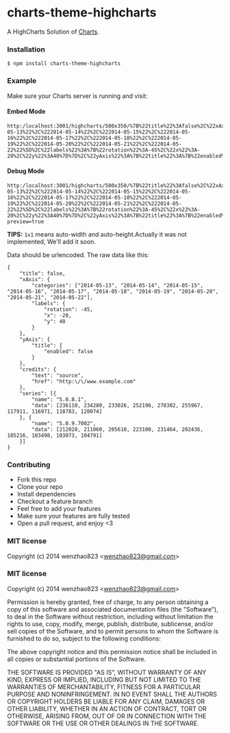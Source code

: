 charts-theme-highcharts
=======================

A HighCharts Solution of [Charts](https://github.com/turingou/charts).

### Installation
````
$ npm install charts-theme-highcharts
````
### Example
Make sure your Charts server is running and visit:

#### Embed Mode
```
http:/localhost:3001/highcharts/500x350/%7B%22title%22%3Afalse%2C%22xAxis%22%3A%7B%22categories%22%3A%5B%222014-05-13%22%2C%222014-05-14%22%2C%222014-05-15%22%2C%222014-05-16%22%2C%222014-05-17%22%2C%222014-05-18%22%2C%222014-05-19%22%2C%222014-05-20%22%2C%222014-05-21%22%2C%222014-05-22%22%5D%2C%22labels%22%3A%7B%22rotation%22%3A-45%2C%22x%22%3A-20%2C%22y%22%3A40%7D%7D%2C%22yAxis%22%3A%7B%22title%22%3A%7B%22enabled%22%3Afalse%7D%7D%2C%22credits%22%3A%7B%22text%22%3A%22source%22%2C%22href%22%3A%22http%3A%5C%2F%5C%2Fwww.example.com%22%7D%2C%22series%22%3A%5B%7B%22name%22%3A%225.0.8.1%22%2C%22data%22%3A%5B236110%2C234280%2C233026%2C252196%2C278302%2C255967%2C117911%2C116971%2C118783%2C120074%5D%7D%2C%7B%22name%22%3A%225.0.9.7002%22%2C%22data%22%3A%5B212028%2C211060%2C205610%2C223100%2C231464%2C202436%2C105216%2C103498%2C103073%2C104791%5D%7D%5D%7D
```
#### Debug Mode
```
http:/localhost:3001/highcharts/500x350/%7B%22title%22%3Afalse%2C%22xAxis%22%3A%7B%22categories%22%3A%5B%222014-05-13%22%2C%222014-05-14%22%2C%222014-05-15%22%2C%222014-05-16%22%2C%222014-05-17%22%2C%222014-05-18%22%2C%222014-05-19%22%2C%222014-05-20%22%2C%222014-05-21%22%2C%222014-05-22%22%5D%2C%22labels%22%3A%7B%22rotation%22%3A-45%2C%22x%22%3A-20%2C%22y%22%3A40%7D%7D%2C%22yAxis%22%3A%7B%22title%22%3A%7B%22enabled%22%3Afalse%7D%7D%2C%22credits%22%3A%7B%22text%22%3A%22source%22%2C%22href%22%3A%22http%3A%5C%2F%5C%2Fwww.example.com%22%7D%2C%22series%22%3A%5B%7B%22name%22%3A%225.0.8.1%22%2C%22data%22%3A%5B236110%2C234280%2C233026%2C252196%2C278302%2C255967%2C117911%2C116971%2C118783%2C120074%5D%7D%2C%7B%22name%22%3A%225.0.9.7002%22%2C%22data%22%3A%5B212028%2C211060%2C205610%2C223100%2C231464%2C202436%2C105216%2C103498%2C103073%2C104791%5D%7D%5D%7D?preview=true
```
**TIPS:** `1x1` means auto-width and auto-height.Actually it was not implemented, We'll add it soon.

Data should be urlencoded. The raw data like this:
```
{
    "title": false,
    "xAxis": {
        "categories": ["2014-05-13", "2014-05-14", "2014-05-15", "2014-05-16", "2014-05-17", "2014-05-18", "2014-05-19", "2014-05-20", "2014-05-21", "2014-05-22"],
        "labels": {
            "rotation": -45,
            "x": -20,
            "y": 40
        }
    },
    "yAxis": {
        "title": {
            "enabled": false
        }
    },
    "credits": {
        "text": "source",
        "href": "http:\/\/www.example.com"
    },
    "series": [{
        "name": "5.0.8.1",
        "data": [236110, 234280, 233026, 252196, 278302, 255967, 117911, 116971, 118783, 120074]
    }, {
        "name": "5.0.9.7002",
        "data": [212028, 211060, 205610, 223100, 231464, 202436, 105216, 103498, 103073, 104791]
    }]
}
```

### Contributing
- Fork this repo
- Clone your repo
- Install dependencies
- Checkout a feature branch
- Feel free to add your features
- Make sure your features are fully tested
- Open a pull request, and enjoy <3

### MIT license
Copyright (c) 2014 wenzhao823 &lt;wenzhao823@gmail.com&gt;

### MIT license
Copyright (c) 2014 wenzhao823 &lt;wenzhao823@gmail.com&gt;

Permission is hereby granted, free of charge, to any person obtaining a copy
of this software and associated documentation files (the &quot;Software&quot;), to deal
in the Software without restriction, including without limitation the rights
to use, copy, modify, merge, publish, distribute, sublicense, and/or sell
copies of the Software, and to permit persons to whom the Software is
furnished to do so, subject to the following conditions:

The above copyright notice and this permission notice shall be included in
all copies or substantial portions of the Software.

THE SOFTWARE IS PROVIDED &quot;AS IS&quot;, WITHOUT WARRANTY OF ANY KIND, EXPRESS OR
IMPLIED, INCLUDING BUT NOT LIMITED TO THE WARRANTIES OF MERCHANTABILITY,
FITNESS FOR A PARTICULAR PURPOSE AND NONINFRINGEMENT. IN NO EVENT SHALL THE
AUTHORS OR COPYRIGHT HOLDERS BE LIABLE FOR ANY CLAIM, DAMAGES OR OTHER
LIABILITY, WHETHER IN AN ACTION OF CONTRACT, TORT OR OTHERWISE, ARISING FROM,
OUT OF OR IN CONNECTION WITH THE SOFTWARE OR THE USE OR OTHER DEALINGS IN
THE SOFTWARE.
